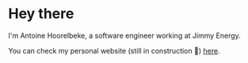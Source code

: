 # Hey there

I'm Antoine Hoorelbeke, a software engineer working at Jimmy Energy.

You can check my personal website (still in construction 🚧) [here](https://anth2o.github.io/anth2o/).